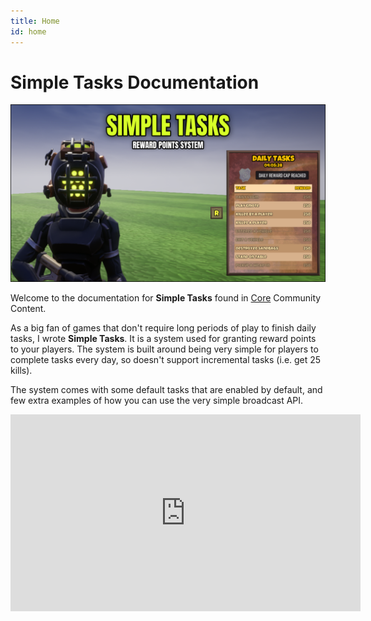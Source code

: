 ```yaml
---
title: Home
id: home
---
```


# Simple Tasks Documentation

![Screenshot](../images/cover.png)

Welcome to the documentation for **Simple Tasks** found in [Core](https://coregames.com) Community Content.

As a big fan of games that don't require long periods of play to finish daily tasks, I wrote **Simple Tasks**. It is a system used for granting reward points to your players. The system is built around being very simple for players to complete tasks every day, so doesn't support incremental tasks (i.e. get 25 kills).

The system comes with some default tasks that are enabled by default, and few extra examples of how you can use the very simple broadcast API.

<iframe width="560" height="315" src="https://www.youtube.com/embed/jgrxbpfjFlI" title="YouTube video player" frameborder="0" allow="accelerometer; autoplay; clipboard-write; encrypted-media; gyroscope; picture-in-picture" allowfullscreen></iframe>
